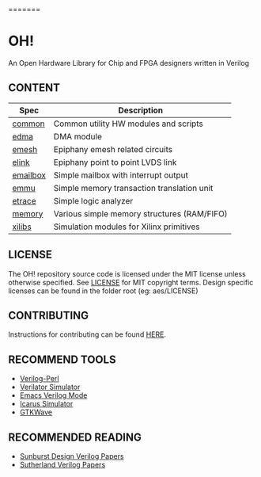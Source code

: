 =======
# OH!

An Open Hardware Library for Chip and FPGA designers written in Verilog

## CONTENT

| Spec                | Description                                 |
|---------------------|---------------------------------------------|
| [common](common)    | Common utility HW modules and scripts       |
| [edma](edma)        | DMA module                                  |
| [emesh](emesh)      | Epiphany emesh related circuits             |
| [elink](elink)      | Epiphany point to point LVDS link           |
| [emailbox](emailbox)| Simple mailbox with interrupt output        |
| [emmu](emmu)        | Simple memory transaction translation unit  |
| [etrace](etrace)    | Simple logic analyzer                       |
| [memory](memory)    | Various simple memory structures (RAM/FIFO) |
| [xilibs](xilibs)    | Simulation modules for Xilinx primitives    |

## LICENSE
The OH! repository source code is licensed under the MIT license unless otherwise specified. See [LICENSE](LICENSE) for MIT copyright terms. Design specific licenses can be found in the folder root (eg: aes/LICENSE) 

## CONTRIBUTING
Instructions for contributing can be found [HERE](CONTRIBUTING.md).

## RECOMMEND TOOLS

* [Verilog-Perl](http://www.veripool.org/wiki/verilog-perl)
* [Verilator Simulator](http://www.veripool.org/wiki/verilator)
* [Emacs Verilog Mode](http://www.veripool.org/wiki/verilog-mode)
* [Icarus Simulator](http://iverilog.icarus.com)
* [GTKWave](http://gtkwave.sourceforge.net)

## RECOMMENDED READING

* [Sunburst Design Verilog Papers](http://www.sunburst-design.com/papers)
* [Sutherland Verilog Papers](http://www.sutherland-hdl.com/papers.html)







